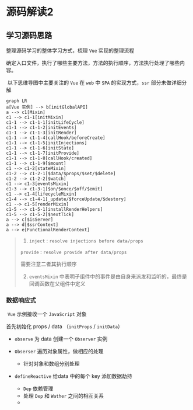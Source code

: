 # 源码解读2

## 学习源码思路

整理源码学习的整体学习方式，梳理 `Vue` 实现的整理流程

确定入口文件，执行了哪些主要方法，方法的执行顺序，方法执行处理了哪些内容。

​	以下思维导图中主要关注的 `Vue` 在 `web` 中 `SPA` 的实现方式，`ssr` 部分未做详细分解

```mermaid
graph LR
a[Vue 实例] --> b[initGlobalAPI]
a --> c1[Mixin]
c1 --> c1-1[initMixin]
c1-1 --> c1-1-1[initLifeCycle]
c1-1 --> c1-1-2[initEvents]
c1-1 --> c1-1-3[initRender]
c1-1 --> c1-1-4[callHook/beforeCreate]
c1-1 --> c1-1-5[initInjections]
c1-1 --> c1-1-6[initState]
c1-1 --> c1-1-7[initProvide]
c1-1 --> c1-1-8[callHook/created]
c1-1 --> c1-1-9[$mount]
c1 --> c1-2[stateMixin]
c1-2 --> c1-2-1[$data/$props/$set/$delete]
c1-2 --> c1-2-2[$watch]
c1 --> c1-3[eventsMixin]
c1-3 --> c1-3-1[$on/$once/$off/$emit]
c1 --> c1-4[lifecycleMixin]
c1-4 --> c1-4-1[_update/$forceUpdate/$destory]
c1 --> c1-5[renderMixin]
c1-5 --> c1-5-1[installRenderHelpers]
c1-5 --> c1-5-2[$nextTick]
a --> c[$isServer]
a --> d[$ssrContext]
a --> e[FunctionalRenderContext]

```



> 1.  `inject` :  `resolve injections before data/props`  
>
>    `provide` :  `resolve provide after data/props` 
>
>    需要注意二者其执行顺序
>
> 2.  `eventsMixin`  中表明子组件中的事件是由自身来派发和监听的，最终是回调函数在父组件中定义





### 数据响应式

​	`Vue` 示例接收一个 `JavaScript` 对象

首先初始化 props / data （`initProps` / `initData`）

- `observe`  为 data 创建一个 `Observer` 实例

- `Obserser`  遍历对象属性，做相应的处理
  - 针对对象和数组分别处理

- `defineReactive` 给data 中的每个 key 添加数据劫持
  - `Dep` 依赖管理
  - 处理 `Dep` 和 `Wather` 之间的相互关系
  - 



